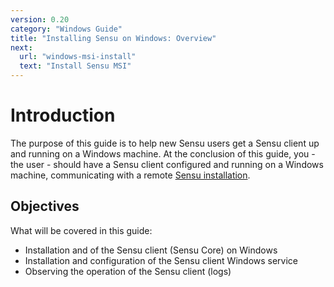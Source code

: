```yaml
---
version: 0.20
category: "Windows Guide"
title: "Installing Sensu on Windows: Overview"
next:
  url: "windows-msi-install"
  text: "Install Sensu MSI"
---
```


# Introduction

The purpose of this guide is to help new Sensu users get a Sensu client up and running on a Windows machine. At the conclusion of this guide, you - the user - should have a Sensu client configured and running on a Windows machine, communicating with a remote [Sensu installation](installation-overview).

## Objectives

What will be covered in this guide:

- Installation and of the Sensu client (Sensu Core) on Windows
- Installation and configuration of the Sensu client Windows service
- Observing the operation of the Sensu client (logs)

